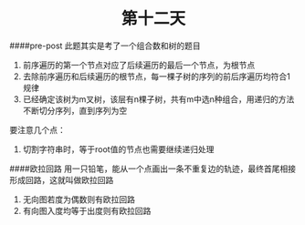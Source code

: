 <center><h1>第十二天</h1></center>

####pre-post
此题其实是考了一个组合数和树的题目
1. 前序遍历的第一个节点对应了后续遍历的最后一个节点，为根节点
2. 去除前序遍历和后续遍历的根节点，每一棵子树的序列的前后序遍历均符合1规律
3. 已经确定该树为m叉树，该层有n棵子树，共有m中选n种组合，用递归的方法不断切分序列，直到序列为空

要注意几个点：
1.  切割字符串时，等于root值的节点也需要继续递归处理

####欧拉回路
用一只铅笔，能从一个点画出一条不重复边的轨迹，最终首尾相接形成回路，这就叫做欧拉回路
1. 无向图若度为偶数则有欧拉回路
2. 有向图入度均等于出度则有欧拉回路 




